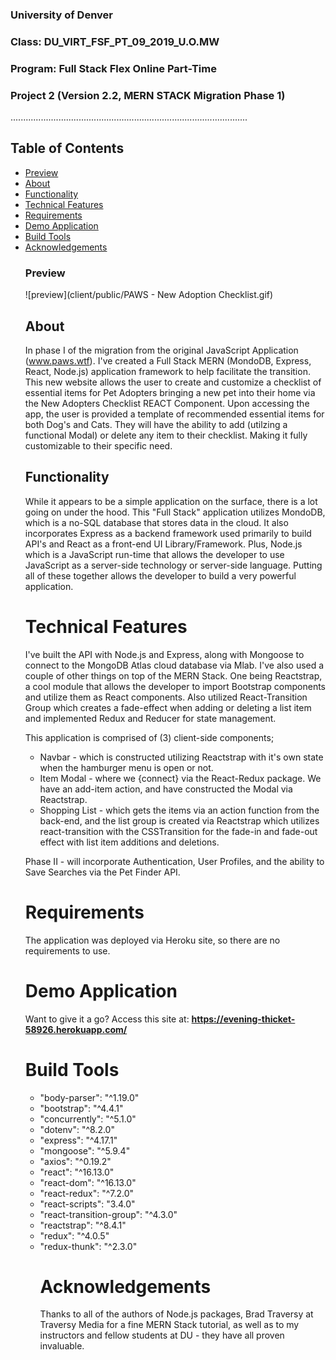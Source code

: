 ### University of Denver 
### Class: DU_VIRT_FSF_PT_09_2019_U.O.MW
### Program: Full Stack Flex Online Part-Time
### Project 2 (Version 2.2, MERN STACK Migration Phase 1)
..............................................................................................

## Table of Contents
<ul>
<li><a href="#preview">Preview</a></li>
<li><a href="#about">About</a></li>
<li><a href="#functionality">Functionality</a></li>
<li><a href="#technical-features">Technical Features</a></li>
<li><a href="#requirements">Requirements</a></li>
<li><a href="demo">Demo Application</a></li>
<li><a href="#build-tools">Build Tools</a></li>
<li><a href="#acknowledgements">Acknowledgements</a></li>

### Preview
![preview](client/public/PAWS - New Adoption Checklist.gif)

## About
In phase I of the migration from the original JavaScript Application (www.paws.wtf). I've created a Full Stack MERN (MondoDB, Express, React, Node.js) application framework to help facilitate the transition. This new website allows the user to create and customize a checklist of essential items for Pet Adopters bringing a new pet into their home via the New Adopters Checklist REACT Component. Upon accessing the app, the user is provided a template of recommended essential items for both Dog's and Cats. They will have the ability to add (utilzing a functional Modal) or delete any item to their checklist. Making it fully customizable to their specific need.

## Functionality
 While it appears to be a simple application on the surface, there is a lot going on under the hood. This "Full Stack" application utilizes MondoDB, which is a no-SQL database that stores data in the cloud. It also incorporates Express as a backend framework used primarily to build API's and React as a front-end UI Library/Framework. Plus, Node.js which is a JavaScript run-time that allows the developer to use JavaScript as a server-side technology or server-side language. Putting all of these together allows the developer to build a very powerful application.

# Technical Features
I've built the API with Node.js and Express, along with Mongoose to connect to the MongoDB Atlas cloud database via Mlab. I've also used a couple of other things on top of the MERN Stack. One being Reactstrap, a cool module that allows the developer to import Bootstrap components and utilize them as React components. Also utilized React-Transition Group which creates a fade-effect when adding or deleting a list item and implemented Redux and Reducer for state management. 

This application is comprised of (3) client-side components; 
* Navbar - which is constructed utilizing Reactstrap with it's own state when the hamburger menu is open or not.
* Item Modal - where we {connect} via the React-Redux package.  We have an add-item action, and have constructed the Modal via Reactstrap.
* Shopping List - which gets the items via an action function from the back-end, and the list group is created via Reactstrap which utilizes react-transition with the CSSTransition for the fade-in and fade-out effect with list item additions and deletions.

Phase II - will incorporate Authentication, User Profiles, and the ability to Save Searches via the Pet Finder API.

# Requirements
The application was deployed via Heroku site, so there are no requirements to use. 

# Demo Application
Want to give it a go?
Access this site at: **https://evening-thicket-58926.herokuapp.com/**

# Build Tools
<ul>
<li>"body-parser": "^1.19.0"</li>
<li>"bootstrap": "^4.4.1"</li>
<li>"concurrently": "^5.1.0"</li>
<li>"dotenv": "^8.2.0"</li>
<li>"express": "^4.17.1"</li>
<li>"mongoose": "^5.9.4"</li>
<li>"axios": "^0.19.2"</li>
<li>"react": "^16.13.0"</li>
<li>"react-dom": "^16.13.0"</li>
<li>"react-redux": "^7.2.0"</li>
<li>"react-scripts": "3.4.0"</li>
<li>"react-transition-group": "^4.3.0"</li>
<li>"reactstrap": "^8.4.1"</li>
<li>"redux": "^4.0.5"</li>
<li>"redux-thunk": "^2.3.0"</li>

# Acknowledgements
Thanks to all of the authors of Node.js packages, Brad Traversy at Traversy Media for a fine MERN Stack tutorial, as well as to my instructors and fellow students at DU - they have all proven invaluable.